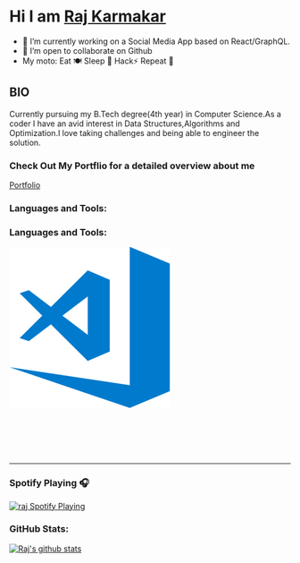 # Hi I am [Raj Karmakar](https://github.com/raj5036)

- 🔭 I’m currently working on a Social Media App based on React/GraphQL.
- 👯 I’m open to collaborate on Github
-  My moto: Eat 🍽  Sleep 🛌  Hack⚡  Repeat 🔁

## BIO

   Currently pursuing my B.Tech degree(4th year) in Computer Science.As a coder I have an avid interest in Data Structures,Algorithms and Optimization.I love taking challenges and being able to engineer the solution.
   
### Check Out My Portflio for a detailed overview about me
[Portfolio](https://raj5036.github.io/portfolio/dist/)

### Languages and Tools:

### Languages and Tools:


![alt VSCode](https://raw.githubusercontent.com/github/explore/80688e429a7d4ef2fca1e82350fe8e3517d3494d/topics/visual-studio-code/visual-studio-code.png)

<br />
<br />

<br />
<br />

---
    
### Spotify Playing 🎧

[<img src="https://now-playing-codestackr.vercel.app/api/spotify-playing" alt="raj Spotify Playing" width="350" />](https://open.spotify.com/user/31rjwzx3kt4fc7uw5cotgj5qmydm)


### GitHub Stats:

<!--<[![trophy](https://github-profile-trophy.vercel.app/?username=raj5036&theme=dracula)](https://github.com/ryo-ma/github-profile-trophy)-->
[![Raj's github stats](https://github-readme-stats.vercel.app/api?username=raj5036&hide=stars,issues)](https://github.com/anuraghazra/github-readme-stats)

 
